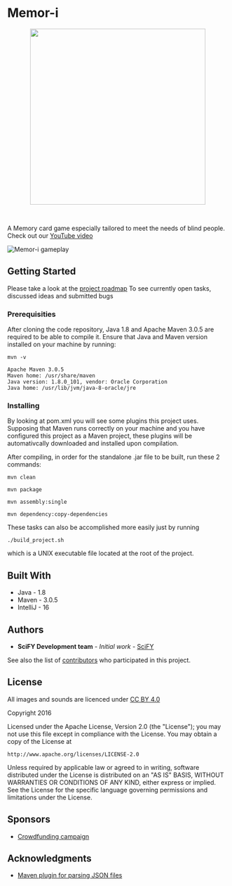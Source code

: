 
# Memor-i

<p align="center">
<img src="https://raw.githubusercontent.com/scify/Memor-i/master/src/main/resources/img/memori.png" width="400">
</p>
<br>

A Memory card game especially tailored to meet the needs of blind people.
Check out our [YouTube video](https://www.youtube.com/watch?v=M2DqT5e975w)

![Memor-i gameplay](https://raw.githubusercontent.com/scify/Memor-i/master/src/main/resources/img/memori_gameplay.gif)

## Getting Started

Please take a look at the [project roadmap](http://jira.scify.org/secure/RapidBoard.jspa?rapidView=99&projectKey=MEM&view=detail&selectedIssue=MEM-35")
To see currently open tasks, discussed ideas and submitted bugs

### Prerequisities

After cloning the code repository, Java 1.8 and Apache Maven 3.0.5 are required to be able to compile it.
Ensure that Java and Maven version installed on your machine by running:
```
mvn -v

Apache Maven 3.0.5
Maven home: /usr/share/maven
Java version: 1.8.0_101, vendor: Oracle Corporation
Java home: /usr/lib/jvm/java-8-oracle/jre

```

### Installing

By looking at pom.xml you will see some plugins this project uses. 
Supposing that Maven runs correctly on your machine and you have configured this project as a Maven project, 
these plugins will be automativcally downloaded and installed upon compilation.

After compiling, in order for the standalone .jar file to be built, run these 2 commands:

```
mvn clean

mvn package

mvn assembly:single

mvn dependency:copy-dependencies
```

These tasks can also be accomplished more easily just by running 
```
./build_project.sh
```
which is a UNIX executable file located at the root of the project.

## Built With

* Java - 1.8
* Maven - 3.0.5
* IntelliJ - 16

## Authors

* **SciFY Development team** - *Initial work* - [SciFY](https://github.com/scify)

See also the list of [contributors](https://github.com/scify/Memor-i/graphs/contributors) who participated in this project.

## License

All images and sounds are licenced under [CC BY 4.0](https://creativecommons.org/licenses/by/4.0/)

Copyright 2016

Licensed under the Apache License, Version 2.0 (the "License");
you may not use this file except in compliance with the License.
You may obtain a copy of the License at

    http://www.apache.org/licenses/LICENSE-2.0

Unless required by applicable law or agreed to in writing, software
distributed under the License is distributed on an "AS IS" BASIS,
WITHOUT WARRANTIES OR CONDITIONS OF ANY KIND, either express or implied.
See the License for the specific language governing permissions and
limitations under the License.

## Sponsors

* [Crowdfunding campaign](http://www.giveandfund.com/giveandfund/project/games-for-the-blind)

## Acknowledgments

* [Maven plugin for parsing JSON files](https://mvnrepository.com/artifact/org.json/json)
